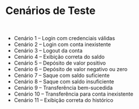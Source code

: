# Cenários de Teste
<br/>

* Cenário 1 – Login com credenciais válidas
* Cenário 2 – Login com conta inexistente
* Cenário 3 – Logout da conta
* Cenário 4 – Exibição correta do saldo
* Cenário 5 – Depósito de valor positivo
* Cenário 6 – Depósito de valor negativo ou zero
* Cenário 7 – Saque com saldo suficiente
* Cenário 8 – Saque com saldo insuficiente
* Cenário 9 – Transferência bem-sucedida
* Cenário 10 – Transferência para conta inexistente
* Cenário 11 – Exibição correta do histórico

